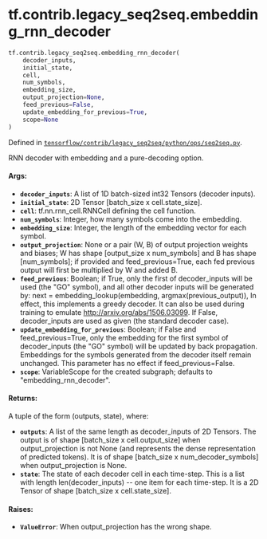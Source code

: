 <div itemscope itemtype="http://developers.google.com/ReferenceObject">
<meta itemprop="name" content="tf.contrib.legacy_seq2seq.embedding_rnn_decoder" />
<meta itemprop="path" content="Stable" />
</div>

# tf.contrib.legacy_seq2seq.embedding_rnn_decoder

``` python
tf.contrib.legacy_seq2seq.embedding_rnn_decoder(
    decoder_inputs,
    initial_state,
    cell,
    num_symbols,
    embedding_size,
    output_projection=None,
    feed_previous=False,
    update_embedding_for_previous=True,
    scope=None
)
```



Defined in [`tensorflow/contrib/legacy_seq2seq/python/ops/seq2seq.py`](https://www.tensorflow.org/code/tensorflow/contrib/legacy_seq2seq/python/ops/seq2seq.py).

RNN decoder with embedding and a pure-decoding option.

#### Args:

* <b>`decoder_inputs`</b>: A list of 1D batch-sized int32 Tensors (decoder inputs).
* <b>`initial_state`</b>: 2D Tensor [batch_size x cell.state_size].
* <b>`cell`</b>: tf.nn.rnn_cell.RNNCell defining the cell function.
* <b>`num_symbols`</b>: Integer, how many symbols come into the embedding.
* <b>`embedding_size`</b>: Integer, the length of the embedding vector for each symbol.
* <b>`output_projection`</b>: None or a pair (W, B) of output projection weights and
    biases; W has shape [output_size x num_symbols] and B has
    shape [num_symbols]; if provided and feed_previous=True, each fed
    previous output will first be multiplied by W and added B.
* <b>`feed_previous`</b>: Boolean; if True, only the first of decoder_inputs will be
    used (the "GO" symbol), and all other decoder inputs will be generated by:
      next = embedding_lookup(embedding, argmax(previous_output)),
    In effect, this implements a greedy decoder. It can also be used
    during training to emulate http://arxiv.org/abs/1506.03099.
    If False, decoder_inputs are used as given (the standard decoder case).
* <b>`update_embedding_for_previous`</b>: Boolean; if False and feed_previous=True,
    only the embedding for the first symbol of decoder_inputs (the "GO"
    symbol) will be updated by back propagation. Embeddings for the symbols
    generated from the decoder itself remain unchanged. This parameter has
    no effect if feed_previous=False.
* <b>`scope`</b>: VariableScope for the created subgraph; defaults to
    "embedding_rnn_decoder".


#### Returns:

A tuple of the form (outputs, state), where:
* <b>`outputs`</b>: A list of the same length as decoder_inputs of 2D Tensors. The
      output is of shape [batch_size x cell.output_size] when
      output_projection is not None (and represents the dense representation
      of predicted tokens). It is of shape [batch_size x num_decoder_symbols]
      when output_projection is None.
* <b>`state`</b>: The state of each decoder cell in each time-step. This is a list
      with length len(decoder_inputs) -- one item for each time-step.
      It is a 2D Tensor of shape [batch_size x cell.state_size].


#### Raises:

* <b>`ValueError`</b>: When output_projection has the wrong shape.